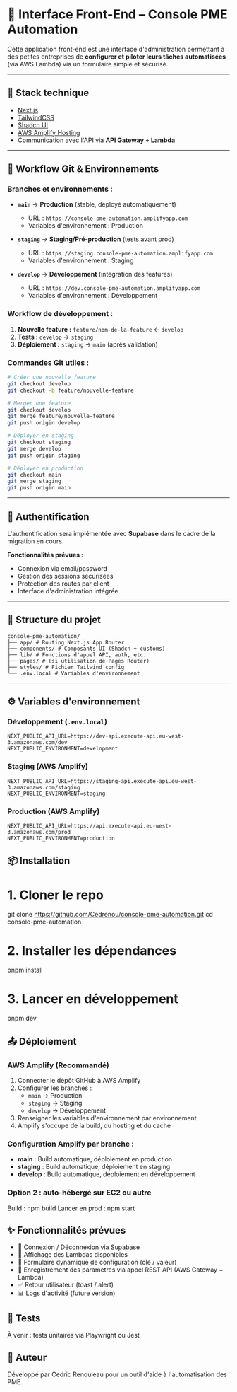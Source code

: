 # 🧩 Interface Front-End – Console PME Automation

Cette application front-end est une interface d'administration permettant à des petites entreprises de **configurer et piloter leurs tâches automatisées** (via AWS Lambda) via un formulaire simple et sécurisé.

---

## 🚀 Stack technique

- [Next.js](https://nextjs.org/)
- [TailwindCSS](https://tailwindcss.com/)
- [Shadcn UI](https://ui.shadcn.com/)
- [AWS Amplify Hosting](https://docs.amplify.aws/)
- Communication avec l'API via **API Gateway + Lambda**

---

## 🌿 Workflow Git & Environnements

### **Branches et environnements :**

- **`main`** → **Production** (stable, déployé automatiquement)
  - URL : `https://console-pme-automation.amplifyapp.com`
  - Variables d'environnement : Production
  
- **`staging`** → **Staging/Pré-production** (tests avant prod)
  - URL : `https://staging.console-pme-automation.amplifyapp.com`
  - Variables d'environnement : Staging
  
- **`develop`** → **Développement** (intégration des features)
  - URL : `https://dev.console-pme-automation.amplifyapp.com`
  - Variables d'environnement : Développement

### **Workflow de développement :**

1. **Nouvelle feature :** `feature/nom-de-la-feature` ← `develop`
2. **Tests :** `develop` → `staging`
3. **Déploiement :** `staging` → `main` (après validation)

### **Commandes Git utiles :**

```bash
# Créer une nouvelle feature
git checkout develop
git checkout -b feature/nouvelle-feature

# Merger une feature
git checkout develop
git merge feature/nouvelle-feature
git push origin develop

# Déployer en staging
git checkout staging
git merge develop
git push origin staging

# Déployer en production
git checkout main
git merge staging
git push origin main
```

---

## 🔐 Authentification

L'authentification sera implémentée avec **Supabase** dans le cadre de la migration en cours.

**Fonctionnalités prévues :**
- Connexion via email/password
- Gestion des sessions sécurisées
- Protection des routes par client
- Interface d'administration intégrée

---

## 📂 Structure du projet

```
console-pme-automation/
├── app/ # Routing Next.js App Router
├── components/ # Composants UI (Shadcn + customs)
├── lib/ # Fonctions d'appel API, auth, etc.
├── pages/ # (si utilisation de Pages Router)
├── styles/ # Fichier Tailwind config
└── .env.local # Variables d'environnement
```

---

## ⚙️ Variables d'environnement

### **Développement (`.env.local`)**
```env
NEXT_PUBLIC_API_URL=https://dev-api.execute-api.eu-west-3.amazonaws.com/dev
NEXT_PUBLIC_ENVIRONMENT=development
```

### **Staging (AWS Amplify)**
```env
NEXT_PUBLIC_API_URL=https://staging-api.execute-api.eu-west-3.amazonaws.com/staging
NEXT_PUBLIC_ENVIRONMENT=staging
```

### **Production (AWS Amplify)**
```env
NEXT_PUBLIC_API_URL=https://api.execute-api.eu-west-3.amazonaws.com/prod
NEXT_PUBLIC_ENVIRONMENT=production
```

## 📦 Installation

# 1. Cloner le repo
git clone https://github.com/Cedrenou/console-pme-automation.git
cd console-pme-automation

# 2. Installer les dépendances
pnpm install

# 3. Lancer en développement
pnpm dev

## 📤 Déploiement

### **AWS Amplify (Recommandé)**
1. Connecter le dépôt GitHub à AWS Amplify
2. Configurer les branches :
   - `main` → Production
   - `staging` → Staging  
   - `develop` → Développement
3. Renseigner les variables d'environnement par environnement
4. Amplify s'occupe de la build, du hosting et du cache

### **Configuration Amplify par branche :**
- **main** : Build automatique, déploiement en production
- **staging** : Build automatique, déploiement en staging
- **develop** : Build automatique, déploiement en développement

### **Option 2 : auto-hébergé sur EC2 ou autre**
Build : npm build
Lancer en prod : npm start

## ✨ Fonctionnalités prévues

- 🔐 Connexion / Déconnexion via Supabase
- 📄 Affichage des Lambdas disponibles
- 📝 Formulaire dynamique de configuration (clé / valeur)
- 💾 Enregistrement des paramètres via appel REST API (AWS Gateway + Lambda)
- ✅ Retour utilisateur (toast / alert)
- 📊 Logs d'activité (future version)

## 🧪 Tests
À venir : tests unitaires via Playwright ou Jest

## 🧠 Auteur
Développé par Cedric Renouleau pour un outil d'aide à l'automatisation des PME.
